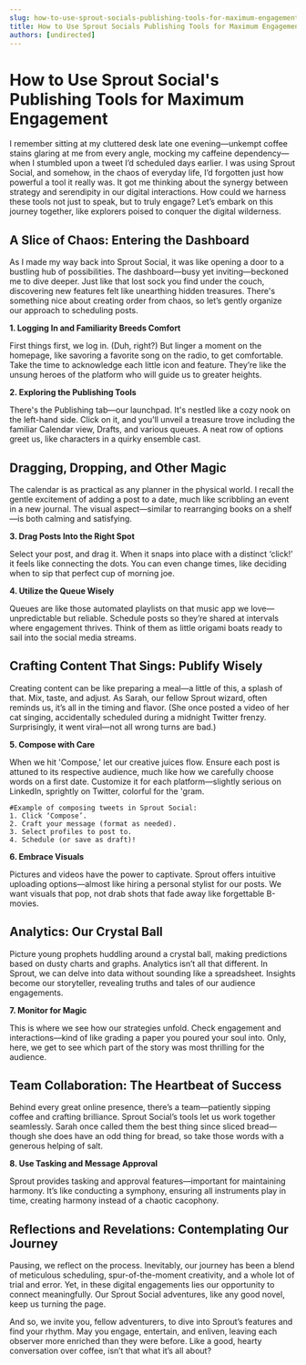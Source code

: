 ```yaml
---
slug: how-to-use-sprout-socials-publishing-tools-for-maximum-engagement
title: How to Use Sprout Socials Publishing Tools for Maximum Engagement
authors: [undirected]
---
```



# How to Use Sprout Social's Publishing Tools for Maximum Engagement

I remember sitting at my cluttered desk late one evening—unkempt coffee stains glaring at me from every angle, mocking my caffeine dependency—when I stumbled upon a tweet I’d scheduled days earlier. I was using Sprout Social, and somehow, in the chaos of everyday life, I’d forgotten just how powerful a tool it really was. It got me thinking about the synergy between strategy and serendipity in our digital interactions. How could we harness these tools not just to speak, but to truly engage? Let’s embark on this journey together, like explorers poised to conquer the digital wilderness.

## **A Slice of Chaos: Entering the Dashboard**

As I made my way back into Sprout Social, it was like opening a door to a bustling hub of possibilities. The dashboard—busy yet inviting—beckoned me to dive deeper. Just like that lost sock you find under the couch, discovering new features felt like unearthing hidden treasures. There's something nice about creating order from chaos, so let’s gently organize our approach to scheduling posts.

**1. Logging In and Familiarity Breeds Comfort**

First things first, we log in. (Duh, right?) But linger a moment on the homepage, like savoring a favorite song on the radio, to get comfortable. Take the time to acknowledge each little icon and feature. They’re like the unsung heroes of the platform who will guide us to greater heights.

**2. Exploring the Publishing Tools**

There's the Publishing tab—our launchpad. It's nestled like a cozy nook on the left-hand side. Click on it, and you'll unveil a treasure trove including the familiar Calendar view, Drafts, and various queues. A neat row of options greet us, like characters in a quirky ensemble cast. 

## **Dragging, Dropping, and Other Magic**

The calendar is as practical as any planner in the physical world. I recall the gentle excitement of adding a post to a date, much like scribbling an event in a new journal. The visual aspect—similar to rearranging books on a shelf—is both calming and satisfying.

**3. Drag Posts Into the Right Spot**

Select your post, and drag it. When it snaps into place with a distinct ‘click!’ it feels like connecting the dots. You can even change times, like deciding when to sip that perfect cup of morning joe.

**4. Utilize the Queue Wisely**

Queues are like those automated playlists on that music app we love—unpredictable but reliable. Schedule posts so they’re shared at intervals where engagement thrives. Think of them as little origami boats ready to sail into the social media streams. 

## **Crafting Content That Sings: Publify Wisely**

Creating content can be like preparing a meal—a little of this, a splash of that. Mix, taste, and adjust. As Sarah, our fellow Sprout wizard, often reminds us, it’s all in the timing and flavor. (She once posted a video of her cat singing, accidentally scheduled during a midnight Twitter frenzy. Surprisingly, it went viral—not all wrong turns are bad.)

**5. Compose with Care**

When we hit 'Compose,' let our creative juices flow. Ensure each post is attuned to its respective audience, much like how we carefully choose words on a first date. Customize it for each platform—slightly serious on LinkedIn, sprightly on Twitter, colorful for the 'gram.

```text
#Example of composing tweets in Sprout Social:
1. Click ‘Compose’.
2. Craft your message (format as needed).
3. Select profiles to post to.
4. Schedule (or save as draft)!
```

**6. Embrace Visuals**

Pictures and videos have the power to captivate. Sprout offers intuitive uploading options—almost like hiring a personal stylist for our posts. We want visuals that pop, not drab shots that fade away like forgettable B-movies.

## **Analytics: Our Crystal Ball**

Picture young prophets huddling around a crystal ball, making predictions based on dusty charts and graphs. Analytics isn’t all that different. In Sprout, we can delve into data without sounding like a spreadsheet. Insights become our storyteller, revealing truths and tales of our audience engagements.

**7. Monitor for Magic**

This is where we see how our strategies unfold. Check engagement and interactions—kind of like grading a paper you poured your soul into. Only, here, we get to see which part of the story was most thrilling for the audience.

## **Team Collaboration: The Heartbeat of Success**

Behind every great online presence, there’s a team—patiently sipping coffee and crafting brilliance. Sprout Social’s tools let us work together seamlessly. Sarah once called them the best thing since sliced bread—though she does have an odd thing for bread, so take those words with a generous helping of salt.

**8. Use Tasking and Message Approval**

Sprout provides tasking and approval features—important for maintaining harmony. It’s like conducting a symphony, ensuring all instruments play in time, creating harmony instead of a chaotic cacophony.

## **Reflections and Revelations: Contemplating Our Journey**

Pausing, we reflect on the process. Inevitably, our journey has been a blend of meticulous scheduling, spur-of-the-moment creativity, and a whole lot of trial and error. Yet, in these digital engagements lies our opportunity to connect meaningfully. Our Sprout Social adventures, like any good novel, keep us turning the page.

And so, we invite you, fellow adventurers, to dive into Sprout’s features and find your rhythm. May you engage, entertain, and enliven, leaving each observer more enriched than they were before. Like a good, hearty conversation over coffee, isn’t that what it’s all about?